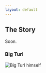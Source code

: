 ```yaml
---
layout: default
---
```


## The Story
Soon.


### Big Turl

![Big Turl himself](https://www.google.com/url?sa=i&rct=j&q=&esrc=s&source=images&cd=&ved=2ahUKEwiY1IXCnczjAhXDl-AKHfiFAjUQjRx6BAgBEAQ&url=http%3A%2F%2Fwww.hufsd.edu%2Farticles%2F2018%2Fjune%2F21c.html&psig=AOvVaw3FZv-qB1TRt2bIqy3CYWUY&ust=1564012172852701)


